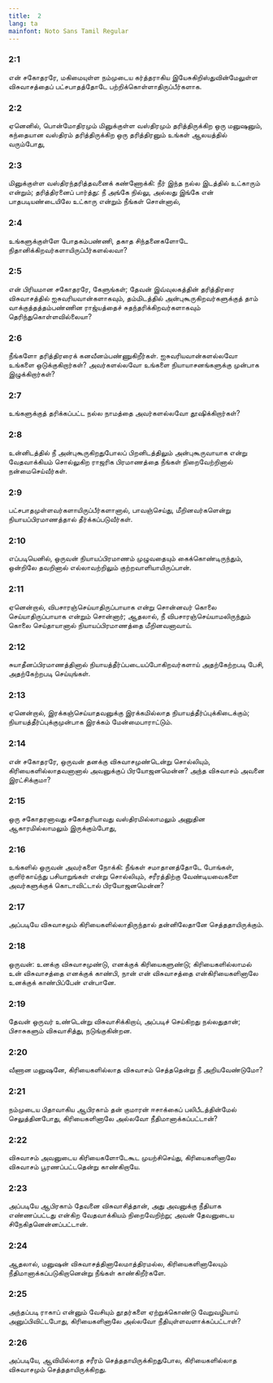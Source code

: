 ```yaml
---
title:  2
lang: ta
mainfont: Noto Sans Tamil Regular
---
```


###  2:1

என் சகோதரரே, மகிமையுள்ள நம்முடைய கர்த்தராகிய இயேசுகிறிஸ்துவின்மேலுள்ள விசுவாசத்தைப் பட்சபாதத்தோடே பற்றிக்கொள்ளாதிருப்பீர்களாக.

###  2:2

ஏனெனில், பொன்மோதிரமும் மினுக்குள்ள வஸ்திரமும் தரித்திருக்கிற ஒரு மனுஷனும், கந்தையான வஸ்திரம் தரித்திருக்கிற ஒரு தரித்திரனும் உங்கள் ஆலயத்தில் வரும்போது,

###  2:3

மினுக்குள்ள வஸ்திரந்தரித்தவனைக் கண்ணோக்கி: நீர் இந்த நல்ல இடத்தில் உட்காரும் என்றும்; தரித்திரனைப் பார்த்து: நீ அங்கே நில்லு, அல்லது இங்கே என் பாதபடியண்டையிலே உட்காரு என்றும் நீங்கள் சொன்னால்,

###  2:4

உங்களுக்குள்ளே போதகம்பண்ணி, தகாத சிந்தனைகளோடே நிதானிக்கிறவர்களாயிருப்பீர்களல்லவா?

###  2:5

என் பிரியமான சகோதரரே, கேளுங்கள்; தேவன் இவ்வுலகத்தின் தரித்திரரை விசுவாசத்தில் ஐசுவரியவான்களாகவும், தம்மிடத்தில் அன்புகூருகிறவர்களுக்குத் தாம் வாக்குத்தத்தம்பண்ணின ராஜ்யத்தைச் சுதந்தரிக்கிறவர்களாகவும் தெரிந்துகொள்ளவில்லையா?

###  2:6

நீங்களோ தரித்திரரைக் கனவீனம்பண்ணுகிறீர்கள். ஐசுவரியவான்களல்லவோ உங்களை ஒடுக்குகிறார்கள்? அவர்களல்லவோ உங்களை நியாயாசனங்களுக்கு முன்பாக இழுக்கிறார்கள்?

###  2:7

உங்களுக்குத் தரிக்கப்பட்ட நல்ல நாமத்தை அவர்களல்லவோ தூஷிக்கிறார்கள்?

###  2:8

உன்னிடத்தில் நீ அன்புகூருகிறதுபோலப் பிறனிடத்திலும் அன்புகூருவாயாக என்று வேதவாக்கியம் சொல்லுகிற ராஜரிக பிரமாணத்தை நீங்கள் நிறைவேற்றினால் நன்மைசெய்வீர்கள்.

###  2:9

பட்சபாதமுள்ளவர்களாயிருப்பீர்களானால், பாவஞ்செய்து, மீறினவர்களென்று நியாயப்பிரமாணத்தால் தீர்க்கப்படுவீர்கள்.

###  2:10

எப்படியெனில், ஒருவன் நியாயப்பிரமாணம் முழுவதையும் கைக்கொண்டிருந்தும், ஒன்றிலே தவறினால் எல்லாவற்றிலும் குற்றவாளியாயிருப்பான்.

###  2:11

ஏனென்றால், விபசாரஞ்செய்யாதிருப்பாயாக என்று சொன்னவர் கொலை செய்யாதிருப்பாயாக என்றும் சொன்னார்; ஆதலால், நீ விபசாரஞ்செய்யாமலிருந்தும் கொலை செய்தாயானால் நியாயப்பிரமாணத்தை மீறினவனாவாய்.

###  2:12

சுயாதீனப்பிரமாணத்தினால் நியாயத்தீர்ப்படையப்போகிறவர்களாய் அதற்கேற்றபடி பேசி, அதற்கேற்றபடி செய்யுங்கள்.

###  2:13

ஏனென்றால், இரக்கஞ்செய்யாதவனுக்கு இரக்கமில்லாத நியாயத்தீர்ப்புக்கிடைக்கும்; நியாயத்தீர்ப்புக்குமுன்பாக இரக்கம் மேன்மைபாராட்டும்.

###  2:14

என் சகோதரரே, ஒருவன் தனக்கு விசுவாசமுண்டென்று சொல்லியும், கிரியைகளில்லாதவனானால் அவனுக்குப் பிரயோஜனமென்ன? அந்த விசுவாசம் அவனை இரட்சிக்குமா?

###  2:15

ஒரு சகோதரனாவது சகோதரியாவது வஸ்திரமில்லாமலும் அனுதின ஆகாரமில்லாமலும் இருக்கும்போது,

###  2:16

உங்களில் ஒருவன் அவர்களை நோக்கி: நீங்கள் சமாதானத்தோடே போங்கள், குளிர்காய்ந்து பசியாறுங்கள் என்று சொல்லியும், சரீரத்திற்கு வேண்டியவைகளை அவர்களுக்குக் கொடாவிட்டால் பிரயோஜனமென்ன?

###  2:17

அப்படியே விசுவாசமும் கிரியைகளில்லாதிருந்தால் தன்னிலேதானே செத்ததாயிருக்கும்.

###  2:18

ஒருவன்: உனக்கு விசுவாசமுண்டு, எனக்குக் கிரியைகளுண்டு; கிரியைகளில்லாமல் உன் விசுவாசத்தை எனக்குக் காண்பி, நான் என் விசுவாசத்தை என்கிரியைகளினாலே உனக்குக் காண்பிப்பேன் என்பானே.

###  2:19

தேவன் ஒருவர் உண்டென்று விசுவாசிக்கிறாய், அப்படிச் செய்கிறது நல்லதுதான்; பிசாசுகளும் விசுவாசித்து, நடுங்குகின்றன.

###  2:20

வீணான மனுஷனே, கிரியைகளில்லாத விசுவாசம் செத்ததென்று நீ அறியவேண்டுமோ?

###  2:21

நம்முடைய பிதாவாகிய ஆபிரகாம் தன் குமாரன் ஈசாக்கைப் பலிபீடத்தின்மேல் செலுத்தினபோது, கிரியைகளினாலே அல்லவோ நீதிமானாக்கப்பட்டான்?

###  2:22

விசுவாசம் அவனுடைய கிரியைகளோடேகூட முயற்சிசெய்து, கிரியைகளினாலே விசுவாசம் பூரணப்பட்டதென்று காண்கிறாயே.

###  2:23

அப்படியே ஆபிரகாம் தேவனை விசுவாசித்தான், அது அவனுக்கு நீதியாக எண்ணப்பட்டது என்கிற வேதவாக்கியம் நிறைவேறிற்று; அவன் தேவனுடைய சிநேகிதனென்னப்பட்டான்.

###  2:24

ஆதலால், மனுஷன் விசுவாசத்தினாலேமாத்திரமல்ல, கிரியைகளினாலேயும் நீதிமானாக்கப்படுகிறானென்று நீங்கள் காண்கிறீர்களே.

###  2:25

அந்தப்படி ராகாப் என்னும் வேசியும் தூதர்களை ஏற்றுக்கொண்டு வேறுவழியாய் அனுப்பிவிட்டபோது, கிரியைகளினாலே அல்லவோ நீதியுள்ளவளாக்கப்பட்டாள்?

###  2:26

அப்படியே, ஆவியில்லாத சரீரம் செத்ததாயிருக்கிறதுபோல, கிரியைகளில்லாத விசுவாசமும் செத்ததாயிருக்கிறது.

